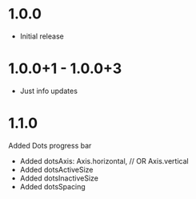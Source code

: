 # 1.0.0
- Initial release

# 1.0.0+1 - 1.0.0+3
- Just info updates

# 1.1.0
Added Dots progress bar
- Added dotsAxis: Axis.horizontal, // OR Axis.vertical
- Added dotsActiveSize
- Added dotsInactiveSize
- Added dotsSpacing